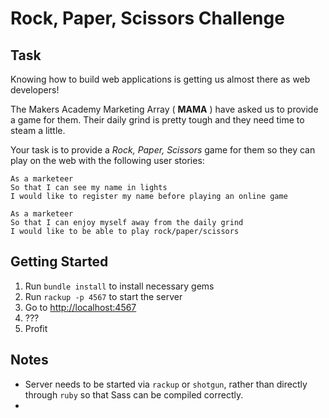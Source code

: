 # Rock, Paper, Scissors Challenge

## Task

Knowing how to build web applications is getting us almost there as web developers!

The Makers Academy Marketing Array ( **MAMA** ) have asked us to provide a game for them. Their daily grind is pretty tough and they need time to steam a little.

Your task is to provide a _Rock, Paper, Scissors_ game for them so they can play on the web with the following user stories:

```
As a marketeer
So that I can see my name in lights
I would like to register my name before playing an online game

As a marketeer
So that I can enjoy myself away from the daily grind
I would like to be able to play rock/paper/scissors
```

## Getting Started

1. Run `bundle install` to install necessary gems
1. Run `rackup -p 4567` to start the server
1. Go to [http://localhost:4567](http://localhost:4567)
1. ???
1. Profit

## Notes

- Server needs to be started via `rackup` or `shotgun`, rather than directly through `ruby` so that Sass can be compiled correctly.
- 
